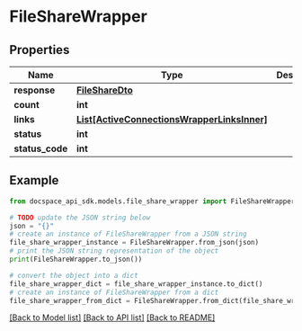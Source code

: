 # FileShareWrapper

## Properties

Name | Type | Description | Notes
------------ | ------------- | ------------- | -------------
**response** | [**FileShareDto**](FileShareDto.md) |  | [optional] 
**count** | **int** |  | [optional] 
**links** | [**List[ActiveConnectionsWrapperLinksInner]**](ActiveConnectionsWrapperLinksInner.md) |  | [optional] 
**status** | **int** |  | [optional] 
**status_code** | **int** |  | [optional] 

## Example

```python
from docspace_api_sdk.models.file_share_wrapper import FileShareWrapper

# TODO update the JSON string below
json = "{}"
# create an instance of FileShareWrapper from a JSON string
file_share_wrapper_instance = FileShareWrapper.from_json(json)
# print the JSON string representation of the object
print(FileShareWrapper.to_json())

# convert the object into a dict
file_share_wrapper_dict = file_share_wrapper_instance.to_dict()
# create an instance of FileShareWrapper from a dict
file_share_wrapper_from_dict = FileShareWrapper.from_dict(file_share_wrapper_dict)
```
[[Back to Model list]](../README.md#documentation-for-models) [[Back to API list]](../README.md#documentation-for-api-endpoints) [[Back to README]](../README.md)


